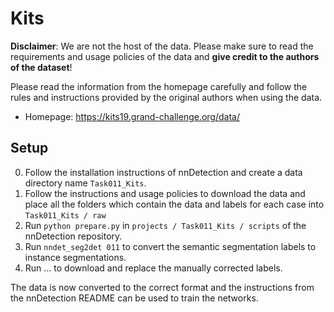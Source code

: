 # Kits
**Disclaimer**: We are not the host of the data.
Please make sure to read the requirements and usage policies of the data and **give credit to the authors of the dataset**!

Please read the information from the homepage carefully and follow the rules and instructions provided by the original authors when using the data.
- Homepage: https://kits19.grand-challenge.org/data/

## Setup
0. Follow the installation instructions of nnDetection and create a data directory name `Task011_Kits`.
1. Follow the instructions and usage policies to download the data and place all the folders which contain the data and labels for each case into `Task011_Kits / raw`
2. Run `python prepare.py` in `projects / Task011_Kits / scripts` of the nnDetection repository.
3. Run `nndet_seg2det 011` to convert the semantic segmentation labels to instance segmentations.
4. Run ... to download and replace the manually corrected labels.

The data is now converted to the correct format and the instructions from the nnDetection README can be used to train the networks.
